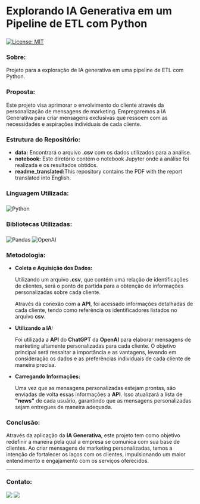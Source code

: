 # Explorando IA Generativa em um Pipeline de ETL com Python

###
[![License: MIT](https://img.shields.io/badge/License-MIT-black.svg)](https://opensource.org/licenses/MIT) 

### Sobre:

Projeto para a exploração de IA generativa em uma pipeline de ETL com Python.

### Proposta: 

Este projeto visa aprimorar o envolvimento do cliente através da personalização de mensagens de marketing. Empregaremos a IA Generativa para criar mensagens exclusivas que ressoem com as necessidades e aspirações individuais de cada cliente.

### Estrutura do Repositório:
- <strong>data:</strong> Encontrará o arquivo **.csv** com os dados utilizados para a análise.
- <strong>notebook:</strong> Este diretório contém o notebook Jupyter onde a análise foi realizada e os resultados obtidos.
- <strong>readme_translated:</strong>This repository contains the PDF with the report translated into English.

### Linguagem Utilizada:
###
![Python](https://img.shields.io/badge/python-3670A0?style=for-the-badge&logo=python&logoColor=white&color=black)

### Bibliotecas Utilizadas:
###
![Pandas](https://img.shields.io/badge/pandas-%23150458.svg?style=for-the-badge&logo=pandas&logoColor=white&color=black) 	![OpenAI](https://img.shields.io/badge/OpenAI-%233F4F75.svg?style=for-the-badge&logoColor=white&color=black)

### Metodologia:

- <strong>Coleta e Aquisição dos Dados:</strong>

  Utilizando um arquivo **.csv**, que contém uma relação de identificações de clientes, será o ponto de partida para a obtenção de informações personalizadas sobre cada cliente.
  
  Através da conexão com a **API**, foi acessado informações detalhadas de cada cliente, tendo como referência os identificadores listados no arquivo **csv**.

- <strong>Utilizando a IA:</strong>

  Foi utilizada a **API** do **ChatGPT** da **OpenAI** para elaborar mensagens de marketing altamente personalizadas para cada cliente. O objetivo principal será ressaltar a importância e as vantagens, levando em consideração os dados e as preferências individuais de   cada cliente de maneira precisa.

- <strong>Carregando Informações:</strong>

  Uma vez que as mensagens personalizadas estejam prontas, são enviadas de volta essas informações a **API**. Isso atualizará a lista de **"news"** de cada usuário, garantindo que as mensagens personalizadas sejam entregues de maneira adequada.

### Conclusão:

Através da aplicação da **IA Generativa**, este projeto tem como objetivo redefinir a maneira pela qual a empresa se comunica com sua base de clientes. Ao criar mensagens de marketing personalizadas, temos a intenção de fortalecer os laços com os clientes, impulsionando um maior entendimento e engajamento com os serviços oferecidos.

---
### Contato:

<div>
  <a href="https://linkedin.com/in/marcospontesjunior" target="_blank"><img src="https://img.shields.io/badge/linkedin-%230077B5.svg?style=for-the-badge&logo=linkedin&logoColor=white&color=black" target="_blank"></a>  
  <a href = "mailto:marcospntsjunior@gmail.com"><img src="https://img.shields.io/badge/Gmail-D14836?style=for-the-badge&logo=gmail&logoColor=white&color=black" target="_blank"></a>
</div>
